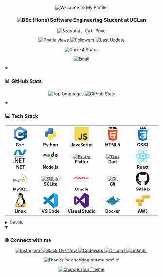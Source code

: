 <!-- Welcome Section -->
<p align="center">
  <picture>
    <source media="(prefers-color-scheme: dark)" srcset="https://readme-typing-svg.demolab.com?font=Consolas&weight=100&size=30&pause=1000&color=56FF5A&center=true&vCenter=true&repeat=false&width=435&lines=Welcome+To+My+Profile!">
    <source media="(prefers-color-scheme: light)" srcset="https://readme-typing-svg.demolab.com?font=Consolas&weight=100&size=30&pause=1000&color=007BFF&center=true&vCenter=true&repeat=false&width=435&lines=Welcome+To+My+Profile!">
    <img src="https://readme-typing-svg.demolab.com?font=Consolas&weight=100&size=30&pause=1000&color=56FF5A&center=true&vCenter=true&repeat=false&width=435&lines=Welcome+To+My+Profile!" alt="Welcome To My Profile!">
  </picture>
</p>

<!-- Education Section -->
<h3 align="center">
  <picture>
    <source media="(prefers-color-scheme: dark)" srcset="https://readme-typing-svg.demolab.com?font=Consolas&weight=100&size=30&pause=1000&color=56FF5A&center=true&vCenter=true&repeat=false&width=435&lines=BSc+(Hons)+Software+Engineering+Student+at+UCLan">
    <source media="(prefers-color-scheme: light)" srcset="https://readme-typing-svg.demolab.com?font=Consolas&weight=100&size=30&pause=1000&color=007BFF&center=true&vCenter=true&repeat=false&width=435&lines=BSc+(Hons)+Software+Engineering+Student+at+UCLan">
    <img src="https://readme-typing-svg.demolab.com?font=Consolas&weight=100&size=30&pause=1000&color=007BFF&center=true&vCenter=true&repeat=false&width=635&lines=BSc+(Hons)+Software+Engineering+Student+at+UCLan" alt="BSc (Hons) Software Engineering Student at UCLan">
  </picture>
</h3>

<!-- Cat Meme Section -->
<p align="center">
  <kbd>
    <picture>
      <source media="(prefers-color-scheme: dark)" srcset="https://i.pinimg.com/originals/06/60/ef/0660efe82fa3da42ed56eef013171835.gif" width="250">
      <source media="(prefers-color-scheme: light)" srcset="https://media0.giphy.com/media/scZPhLqaVOM1qG4lT9/giphy.webp" width="250">
      <img src="https://media0.giphy.com/media/scZPhLqaVOM1qG4lT9/giphy.webp" width="250" alt="Seasonal Cat Meme">
    </picture>
  </kbd>
</p>

<!-- Quick Stats Section -->
<p align="center">
  <img src="https://komarev.com/ghpvc/?username=themalevolentone1&label=Profile%20views&color=56FF5A&style=flat" alt="Profile views" />
  <img src="https://img.shields.io/github/followers/themalevolentone1?label=Followers&style=flat&color=56FF5A" alt="Followers" />
  <img src="https://img.shields.io/github/last-commit/themalevolentone1/themalevolentone1?label=Last%20Update&color=56FF5A" alt="Last Update" />
</p>

<!-- Current Status Section -->
<p align="center">
  <picture>
    <source media="(prefers-color-scheme: dark)" srcset=""https://readme-typing-svg.demolab.com?font=Consolas&weight=500&size=20&pause=1000&color=56FF5A&center=true&vCenter=true&width=500&lines=Currently+learning+Flutter+development;Working+on+personal+projects;BSc+Software+Engineering+Student" alt="Current Status"">
    <source media="(prefers-color-scheme: light)" srcset=""https://readme-typing-svg.demolab.com?font=Consolas&weight=500&size=20&pause=1000&color=56FF5A&center=true&vCenter=true&width=500&lines=Currently+learning+Flutter+development;Working+on+personal+projects;BSc+Software+Engineering+Student" alt="Current Status"">
    <img src="https://readme-typing-svg.demolab.com?font=Consolas&weight=500&size=20&pause=1000&color=56FF5A&center=true&vCenter=true&width=500&lines=Currently+learning+Flutter+development;Working+on+personal+projects;BSc+Software+Engineering+Student" alt="Current Status">
  </picture>
</p>

<!-- Contact Info Section -->
<p align="center">
  <a href="mailto:kylerobinson1467@gmail.com">
    <img src="https://img.shields.io/badge/Email-kylerobinson1467%40gmail.com-56FF5A?style=for-the-badge&logo=gmail" alt="Email">
  </a>
</p>

<!-- GitHub Stats Section -->
<details open>
  <summary><h3>📊 GitHub Stats</h3></summary>
  <p align="center">
    <picture>
      <source media="(prefers-color-scheme: dark)" srcset="https://github-readme-stats-git-main-themalevolentone1s-projects.vercel.app/api/top-langs/?username=TheMalevolentOne1&layout=donut&show_icons=true&theme=github_dark&hide_border=true&bg_color=20232a&icon_color=58A6FF&text_color=fff&title_color=58A6FF&count_private=true">
      <source media="(prefers-color-scheme: light)" srcset="https://github-readme-stats-git-main-themalevolentone1s-projects.vercel.app/api/top-langs/?username=TheMalevolentOne1&layout=donut&show_icons=true&theme=github_light&hide_border=true&bg_color=ffffff&icon_color=0366d6&text_color=000000&title_color=0366d6&count_private=true">
      <img src="https://github-readme-stats-git-main-themalevolentone1s-projects.vercel.app/api/top-langs/?username=TheMalevolentOne1&layout=donut&show_icons=true&theme=github_dark&hide_border=true&bg_color=20232a&icon_color=58A6FF&text_color=fff&title_color=58A6FF&count_private=true" alt="Top Languages">
    </picture>
    <picture>
      <source media="(prefers-color-scheme: dark)" srcset="https://github-readme-stats.vercel.app/api?username=TheMalevolentOne1&show_icons=true&theme=github_dark&hide_border=true&bg_color=20232a&icon_color=58A6FF&text_color=fff&title_color=58A6FF&count_private=true">
      <source media="(prefers-color-scheme: light)" srcset="https://github-readme-stats.vercel.app/api?username=TheMalevolentOne1&show_icons=true&theme=github_light&hide_border=true&bg_color=ffffff&icon_color=0366d6&text_color=000000&title_color=0366d6&count_private=true">
      <img src="https://github-readme-stats.vercel.app/api?username=TheMalevolentOne1&show_icons=true&theme=github_dark&hide_border=true&bg_color=20232a&icon_color=58A6FF&text_color=fff&title_color=58A6FF&count_private=true" alt="GitHub Stats">
    </picture>
  </p>
</details>

<!-- Tech Stack Section -->
<details open>
  <summary><h3>💻 Tech Stack</h3></summary>
  <table align="center">
    <tr>
      <td align="center" width="96">
        <a href="https://isocpp.org/" target="_blank">
          <img src="https://raw.githubusercontent.com/devicons/devicon/master/icons/cplusplus/cplusplus-original.svg" width="48" height="48" alt="C++">
        </a>
        <br><b>C++</b>
      </td>
      <td align="center" width="96">
        <a href="https://docs.python.org/3/" target="_blank">
          <img src="https://raw.githubusercontent.com/devicons/devicon/master/icons/python/python-original.svg" width="48" height="48" alt="Python">
        </a>
        <br><b>Python</b>
      </td>
      <td align="center" width="96">
        <a href="https://developer.mozilla.org/en-US/docs/Web/JavaScript" target="_blank">
          <img src="https://raw.githubusercontent.com/devicons/devicon/master/icons/javascript/javascript-original.svg" width="48" height="48" alt="JavaScript">
        </a>
        <br><b>JavaScript</b>
      </td>
      <td align="center" width="96">
        <a href="https://developer.mozilla.org/en-US/docs/Web/HTML" target="_blank">
          <img src="https://raw.githubusercontent.com/devicons/devicon/master/icons/html5/html5-original-wordmark.svg" width="48" height="48" alt="HTML5">
        </a>
        <br><b>HTML5</b>
      </td>
      <td align="center" width="96">
        <a href="https://developer.mozilla.org/en-US/docs/Web/CSS" target="_blank">
          <img src="https://raw.githubusercontent.com/devicons/devicon/master/icons/css3/css3-original-wordmark.svg" width="48" height="48" alt="CSS3">
        </a>
        <br><b>CSS3</b>
      </td>
    </tr>
    <tr>
      <td align="center" width="96">
        <a href="https://dotnet.microsoft.com/learn/dotnet/what-is-dotnet" target="_blank">
          <img src="https://raw.githubusercontent.com/devicons/devicon/master/icons/dot-net/dot-net-original-wordmark.svg" width="48" height="48" alt=".NET">
        </a>
        <br><b>.NET</b>
      </td>
      <td align="center" width="96">
        <a href="https://nodejs.org/en/docs/" target="_blank">
          <img src="https://raw.githubusercontent.com/devicons/devicon/master/icons/nodejs/nodejs-original-wordmark.svg" width="48" height="48" alt="Node.js">
        </a>
        <br><b>Node.js</b>
      </td>
      <td align="center" width="96">
        <a href="https://docs.flutter.dev/" target="_blank">
          <img src="https://www.vectorlogo.zone/logos/flutterio/flutterio-icon.svg" width="48" height="48" alt="Flutter">
        </a>
        <br><b>Flutter</b>
      </td>
      <td align="center" width="96">
        <a href="https://dart.dev/guides" target="_blank">
          <img src="https://www.vectorlogo.zone/logos/dartlang/dartlang-icon.svg" width="48" height="48" alt="Dart">
        </a>
        <br><b>Dart</b>
      </td>
      <td align="center" width="96">
        <a href="https://react.dev/" target="_blank">
          <img src="https://raw.githubusercontent.com/devicons/devicon/master/icons/react/react-original.svg" width="48" height="48" alt="React">
        </a>
        <br><b>React</b>
      </td>
    </tr>
    <tr>
      <td align="center" width="96">
        <a href="https://dev.mysql.com/doc/" target="_blank">
          <img src="https://raw.githubusercontent.com/devicons/devicon/master/icons/mysql/mysql-original-wordmark.svg" width="48" height="48" alt="MySQL">
        </a>
        <br><b>MySQL</b>
      </td>
      <td align="center" width="96">
        <a href="https://www.sqlite.org/docs.html" target="_blank">
          <img src="https://www.vectorlogo.zone/logos/sqlite/sqlite-icon.svg" width="48" height="48" alt="SQLite">
        </a>
        <br><b>SQLite</b>
      </td>
      <td align="center" width="96">
        <a href="https://docs.oracle.com/en/database/" target="_blank">
          <img src="https://raw.githubusercontent.com/devicons/devicon/master/icons/oracle/oracle-original.svg" width="48" height="48" alt="Oracle">
        </a>
        <br><b>Oracle</b>
      </td>
      <td align="center" width="96">
        <a href="https://git-scm.com/doc" target="_blank">
          <img src="https://www.vectorlogo.zone/logos/git-scm/git-scm-icon.svg" width="48" height="48" alt="Git">
        </a>
        <br><b>Git</b>
      </td>
      <td align="center" width="96">
        <a href="https://docs.github.com/en" target="_blank">
          <img src="https://raw.githubusercontent.com/devicons/devicon/master/icons/github/github-original.svg" width="48" height="48" alt="GitHub">
        </a>
        <br><b>GitHub</b>
      </td>
    </tr>
    <tr>
      <td align="center" width="96">
        <a href="https://www.kernel.org/doc/html/latest/" target="_blank">
          <img src="https://raw.githubusercontent.com/devicons/devicon/master/icons/linux/linux-original.svg" width="48" height="48" alt="Linux">
        </a>
        <br><b>Linux</b>
      </td>
      <td align="center" width="96">
        <a href="https://code.visualstudio.com/docs" target="_blank">
          <img src="https://raw.githubusercontent.com/devicons/devicon/master/icons/vscode/vscode-original.svg" width="48" height="48" alt="VS Code">
        </a>
        <br><b>VS Code</b>
      </td>
      <td align="center" width="96">
        <a href="https://visualstudio.microsoft.com/docs/" target="_blank">
          <img src="https://raw.githubusercontent.com/devicons/devicon/master/icons/visualstudio/visualstudio-plain.svg" width="48" height="48" alt="Visual Studio">
        </a>
        <br><b>Visual Studio</b>
      </td>
      <td align="center" width="96">
        <a href="https://www.docker.com/get-started/" target="_blank">
          <img src="https://raw.githubusercontent.com/devicons/devicon/master/icons/docker/docker-original.svg" width="48" height="48" alt="Docker">
        </a>
        <br><b>Docker</b>
      </td>
      <td align="center" width="96">
        <a href="https://aws.amazon.com/documentation/" target="_blank">
          <img src="https://raw.githubusercontent.com/devicons/devicon/master/icons/amazonwebservices/amazonwebservices-original.svg" width="48" height="48" alt="AWS">
        </a>
        <br><b>AWS</b>
      </td>
    </tr>
  </table>
</details>

<!-- Notes Website Section -->
<details>
  <picture
    <souce media="(prefers-color-scheme: dark)"
    <h3>📝 My Notes & Resources</h3>
  </picture>
  <p align="center">
    Explore my collection of notes on programming, software engineering, and more at <a href="https://themalevolentone1.github.io/My-Notes-Collection">My Notes Collection</a>.
  </p>
  <p align="center">
    <img src="https://via.placeholder.com/400x200.png?text=Notes+Collection+Screenshot" alt="Screenshot of Notes Collection" width="400">
  </p>
  <p align="center">
    <a href="https://themalevolentone1.github.io/My-Notes-Collection">
      <picture>
        <source srcset="https://img.shields.io/badge/Notes_Collection-View_Online-%230A0A0A?style=for-the-badge&logo=github">
        <img src="https://img.shields.io/badge/Notes_Collection-View_Online-%230A0A0A?style=for-the-badge&logo=github" alt="Notes Collection">
      </picture>
    </a>
  </p>
</details>

<!-- Connections Section -->
<details open>
  <summary><h3>🌐 Connect with me</h3></summary>
  <p align="center">
    <a href="https://www.instagram.com/KCR_250904" target="_blank" rel="noopener noreferrer">
      <picture>
        <source media="(prefers-color-scheme: dark)" srcset="https://img.shields.io/badge/Instagram-%230A0A0A?style=for-the-badge&logo=instagram&logoColor=56FF5A">
        <source media="(prefers-color-scheme: light)" srcset="https://img.shields.io/badge/Instagram-E4405F?style=for-the-badge&logo=instagram&logoColor=007BFF"">
        <img src="https://img.shields.io/badge/Instagram-E4405F?style=for-the-badge&logo=instagram&logoColor=white" alt="Instagram">
      </picture>
    </a>
    <a href="https://stackoverflow.com/users/17998613/the-malevolent-one" target="_blank" rel="noopener noreferrer">
      <picture>
        <source media="(prefers-color-scheme: dark)" srcset="https://img.shields.io/badge/Stack_Overflow-%230A0A0A?style=for-the-badge&logo=stackoverflow&logoColor=56FF5A">
        <source media="(prefers-color-scheme: light)" srcset="https://img.shields.io/badge/Stack_Overflow-FE7A16?style=for-the-badge&logo=stackoverflow&logoColor=007BFF"">
        <img src="https://img.shields.io/badge/Stack_Overflow-FE7A16?style=for-the-badge&logo=stackoverflow&logoColor=white" alt="Stack Overflow">
      </picture>
    </a>
    <a href="https://www.codewars.com/users/The%20Malevolent%20One" target="_blank" rel="noopener noreferrer">
      <picture>
        <source media="(prefers-color-scheme: dark)" srcset="https://img.shields.io/badge/Codewars-%230A0A0A?style=for-the-badge&logo=codewars&logoColor=56FF5A">
        <source media="(prefers-color-scheme: light)" srcset="https://img.shields.io/badge/Codewars-B1361E?style=for-the-badge&logo=codewars&logoColor=007BFF"">
        <img src="https://img.shields.io/badge/Codewars-B1361E?style=for-the-badge&logo=codewars&logoColor=white" alt="Codewars">
      </picture>
    </a>
    <a href="https://discord.com/users/TheMalevolentOne1" target="_blank" rel="noopener noreferrer">
      <picture>
        <source media="(prefers-color-scheme: dark)" srcset="https://img.shields.io/badge/Discord-%230A0A0A?style=for-the-badge&logo=discord&logoColor=56FF5A">
        <source media="(prefers-color-scheme: light)" srcset="https://img.shields.io/badge/Discord-5865F2?style=for-the-badge&logo=discord&logoColor=007BFF"">
        <img src="https://img.shields.io/badge/Discord-5865F2?style=for-the-badge&logo=discord&logoColor=white" alt="Discord">
      </picture>
    </a>
    <a href="https://www.linkedin.com/in/kyle-robinson-dev/" target="_blank" rel="noopener noreferrer">
      <picture>
        <source media="(prefers-color-scheme: dark)" srcset="https://img.shields.io/badge/LinkedIn-%230A0A0A?style=for-the-badge&logo=linkedin&logoColor=56FF5A">
        <source media="(prefers-color-scheme: light)" srcset="https://img.shields.io/badge/LinkedIn-0A66C2?style=for-the-badge&logo=github&logoColor=007BFF">
        <img src="https://img.shields.io/badge/LinkedIn-0A66C2?style=for-the-badge&logo=linkedin&logoColor=white" alt="LinkedIn">
      </picture>
    </a>
  </p>
</details>

<!-- Closing Note Section -->
<p align="center">
  <picture>
    <source media="(prefers-color-scheme: dark)" srcset="https://readme-typing-svg.demolab.com?font=Consolas&weight=100&size=20&pause=1000&color=56FF5A&center=true&vCenter=true&repeat=false&width=435&lines=Thanks+for+checking+out+my+profile!">
    <source media="(prefers-color-scheme: light)" srcset="https://readme-typing-svg.demolab.com?font=Consolas&weight=100&size=20&pause=1000&color=007BFF&center=true&vCenter=true&repeat=false&width=435&lines=Thanks+for+checking+out+my+profile!">
    <img src="https://readme-typing-svg.demolab.com?font=Consolas&weight=100&size=20&pause=1000&color=56FF5A&center=true&vCenter=true&repeat=false&width=435&lines=Thanks+for+checking+out+my+profile!" alt="Thanks for checking out my profile!">
  </picture>
</p>

<p align="center">
  <a href="https://github.com/settings/appearance" target="_blank" rel="noopener noreferrer">
    <picture>
      <source media="(prefers-color-scheme: dark)" srcset="https://img.shields.io/badge/Change%20Your%20Theme-%230A0A0A?style=for-the-badge&logo=github&logoColor=56FF5A">
      <source media="(prefers-color-scheme: light)" srcset="https://img.shields.io/badge/Change%20Your%20Theme-%230A0A0A?style=for-the-badge&logo=github&logoColor=007BFF">
      <img src="https://img.shields.io/badge/Change%20Your%20Theme-%230A0A0A?style=for-the-badge&logo=github&logoColor=007BFF" alt="Change Your Theme">
    </picture>
  </a>
</p>
